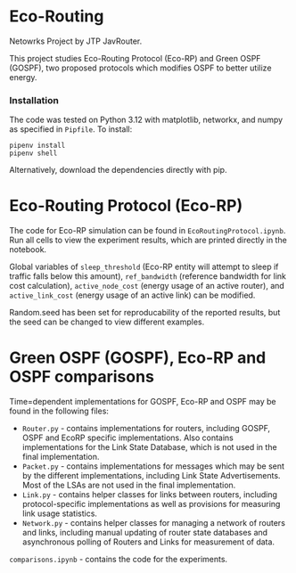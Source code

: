 # Eco-Routing
Netowrks Project by JTP JavRouter.

This project studies Eco-Routing Protocol (Eco-RP) and Green OSPF (GOSPF), two proposed protocols which modifies OSPF to better utilize energy.

### Installation
The code was tested on Python 3.12 with matplotlib, networkx, and numpy as specified in `Pipfile`. To install:
```
pipenv install
pipenv shell
```
Alternatively, download the dependencies directly with pip.

# Eco-Routing Protocol (Eco-RP)
The code for Eco-RP simulation can be found in `EcoRoutingProtocol.ipynb`. Run all cells to view the experiment results, which are printed directly in the notebook.

Global variables of `sleep_threshold` (Eco-RP entity will attempt to sleep if traffic falls below this amount), `ref_bandwidth` (reference bandwidth for link cost calculation), `active_node_cost` (energy usage of an active router), and `active_link_cost` (energy usage of an active link) can be modified.

Random.seed has been set for reproducability of the reported results, but the seed can be changed to view different examples.

# Green OSPF (GOSPF), Eco-RP and OSPF comparisons
Time=dependent implementations for GOSPF, Eco-RP and OSPF may be found in the following files:
- `Router.py` - contains implementations for routers, including GOSPF, OSPF and EcoRP specific implementations. Also contains implementations for the Link State Database, which is not used in the final implementation.
- `Packet.py` - contains implementations for messages which may be sent by the different implementations, including Link State Advertisements. Most of the LSAs are not used in the final implementation.
- `Link.py` - contains helper classes for links between routers, including protocol-specific implementations as well as provisions for measuring link usage statistics.
- `Network.py` - contains helper classes for managing a network of routers and links, including manual updating of router state databases and asynchronous polling of Routers and Links for measurement of data.

`comparisons.ipynb` - contains the code for the experiments.